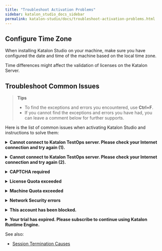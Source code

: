 ```yaml
---
title: "Troubleshoot Activation Problems"
sidebar: katalon_studio_docs_sidebar
permalink: katalon-studio/docs/troubleshoot-activation-problems.html
---
```


## Configure Time Zone

When installing Katalon Studio on your machine, make sure you have configured the date and time of the machine based on the local time zone.

Time differences might affect the validation of licenses on the Katalon Server.

## Troubleshoot Common Issues

> **Tips**
>
> * To find the exceptions and errors you encountered, use **Ctrl+F**.
> * If you cannot find the exceptions and errors you have had, you can leave a comment below for further supports.

Here is the list of common issues when activating Katalon Studio and instructions to solve them:

**<details><summary>Cannot connect to Katalon TestOps server. Please check your Internet connection and try again (1).</summary>**

Double-check your Internet connection first.

If you still encounter this error after double-checking, replace the auto-filled Server URL with [https://testops.katalon.io](https://testops.katalon.io).

</details>

**<details><summary>Cannot connect to Katalon TestOps server. Please check your Internet connection and try again (2).</summary>**

This error message means that the application has failed to communicate with Katalon Server for activation.

Check your Internet connection and try again.

If you are behind a **Proxy Server**, configure Authentication Proxy first and then activate Katalon Studio again. See [Configure Proxy](https://docs.katalon.com/katalon-studio/docs/configure-proxy.html)

</details>

**<details><summary>CAPTCHA required</summary>**

CAPTCHA is required when you enter incorrect passwords multiple times.

Log into [Katalon TestOps](https://analytics.katalon.com/) using that account and enter the captcha.

You can now activate Katalon Studio.

</details>

**<details><summary>License Quota exceeded</summary>**

This exception means that the number of licenses in use exceeds the total number of licenses available to your Organization.

This may cause [session termination](https://docs.katalon.com/katalon-studio/docs/session-termination.html).

To ensure business continuity, we recommend you subscribe to more licenses.

</details>

**<details><summary>Machine Quota exceeded</summary>**

If the number of machines on which you're using Katalon Studio exceeds the number of licenses that you purchased, you have two options:

* Subscribe to more licenses to cover more machines and execution sessions.
* Remove the machines.

   Follow these steps to remove a registered machine ID:

   1. Log into [Katalon TestOps](https://analytics.katalon.com/).
   2. Select the Organization which permits you to use the license.
   3. Go to the **License Management** panel. Select Katalon Studio Enterprise or Katalon Runtime Engine, depending on which one you are using.
   4. Go to **Licenses** screen view. Scroll down to the **Registered Machines** area. Remove at least one machine ID.
   5. Reactivate the license for the change to take effect.

> More information on this exception can be found at our support center: [Why "Machine Quota Exceeded" message and How to resolve it.](https://support.katalon.com/hc/en-us/articles/900004333706-Why-Machine-Quota-Exceeded-message-and-How-to-resolve-it-).

</details>

**<details><summary>Network Security errors</summary>**

For an enterprise user with a private network, you might encounter this problem when executing test scripts or integrating Katalon Studio.

Contact your IT team to whitelist the following domains:

* store.katalon.com
* update.katalon.com
* analytics.katalon.com
* testops.katalon.io
* admin.katalon.com
* katalon-test.s3-accelerate.amazonaws.com (used for uploading reports to [Katalon TestOps](https://analytics.katalon.com))

</details>

**<details><summary>This account has been blocked.</summary>**

This error message indicates that your Katalon account has been registered but not yet verified.

Follow these steps to unblock your Katalon account:

1. Sign in [Katalon website](https://www.katalon.com/).
2. Go to [My Account](https://www.katalon.com/account/).

   <img src="https://github.com/katalon-studio/docs-images/raw/master/katalon-studio/docs/troubleshoot-activation-problems/my-account.png" width=1204>
   
3. Click **Verify Now** and follow the instructions.

   <img src="https://github.com/katalon-studio/docs-images/raw/master/katalon-studio/docs/troubleshoot-activation-problems/guide.png" width=602>

After verifying your account, open Katalon Studio and reactivate it.

> If activation still fails, wait for another 5 minutes and try again.

</details>

**<details><summary>Your trial has expired. Please subscribe to continue using Katalon Runtime Engine.</summary>**

A valid business email or personal email is eligible for a 30-day trial of Katalon Studio Enterprise and Katalon Runtime Engine. The trial license is a floating license.

When your trial period expires, you must subscribe to each product to continue using it.

Currently, the free license for Katalon Runtime Engine is not available.

If you have subscribed but cannot use a Katalon license, check if you have permission to use it. See [Grant Katalon Licenses](https://docs.katalon.com/katalon-studio/docs/use-online-license.html).

</details>

See also:

* [Session Termination Causes](https://docs.katalon.com/katalon-studio/docs/session-termination.html)
